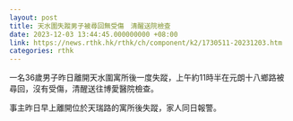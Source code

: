 ```yaml
---
layout: post
title: 天水圍失蹤男子被尋回無受傷　清醒送院檢查
date: 2023-12-03 13:44:45.000000000 +08:00
link: https://news.rthk.hk/rthk/ch/component/k2/1730511-20231203.htm
categories: rthk
---
```


一名36歲男子昨日離開天水圍寓所後一度失蹤，上午約11時半在元朗十八鄉路被尋回，沒有受傷，清醒送往博愛醫院檢查。

事主昨日早上離開位於天瑞路的寓所後失蹤，家人同日報警。
